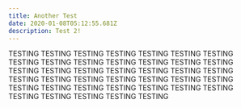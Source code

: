 ```yaml
---
title: Another Test
date: 2020-01-08T05:12:55.681Z
description: Test 2!
---
```

TESTING TESTING TESTING TESTING TESTING TESTING TESTING TESTING TESTING TESTING TESTING TESTING TESTING TESTING TESTING TESTING TESTING TESTING TESTING TESTING TESTING TESTING TESTING TESTING TESTING TESTING TESTING TESTING TESTING TESTING TESTING TESTING TESTING TESTING TESTING TESTING TESTING TESTING TESTING TESTING
